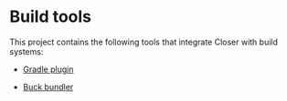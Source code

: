 # Build tools #

This project contains the following tools that integrate Closer with
build systems:

* [Gradle plugin](gradle-plugin/README.md)

* [Buck bundler](buck-bundler/README.md)
